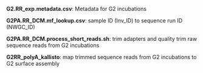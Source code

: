 **G2.RR_exp.metadata.csv**: Metadata for G2 incubations

**G2PA.RR_DCM.mf_lookup.csv**: sample ID (Inv_ID) to sequence run ID (NWGC_ID)

**G2PA.RR_DCM.process_short_reads.sh**: trim adapters and quality trim raw sequence reads from G2 incubations

**G2RR_polyA_kallisto**: map trimmed sequence reads from G2 incubations to G2 surface assembly

